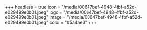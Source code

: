 +++
headless = true
icon = "/media/00647bef-4948-4fbf-a52d-e029499e0b01.jpeg"
logo = "/media/00647bef-4948-4fbf-a52d-e029499e0b01.jpeg"
image = "/media/00647bef-4948-4fbf-a52d-e029499e0b01.jpeg"
color = "#5a4ae3"
+++
